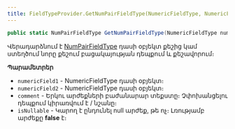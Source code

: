 ```yaml
---
title: FieldTypeProvider.GetNumPairFieldType(NumericFieldType, NumericFieldType, string, bool) մեթոդ
---
```


```c#
public static NumPairFieldType GetNumPairFieldType(NumericFieldType numericField1, NumericFieldType numericField2, string comment, bool isNullable = false)
```

Վերադարձնում է [NumPairFieldType](../system_types.md#numericpositivefieldtype) դասի օբյեկտ քեշից կամ ստեղծում նորը քեշում բացակայության դեպքում և քեշավորում։

**Պարամետրեր**

* `numericField1` - NumericFieldType դասի օբյեկտ։
* `numericField2` - NumericFieldType դասի օբյեկտ։
* `comment` - Երկու արժեքների բաժանարար տեքստը։ Չփոխանցելու դեպքում կիրառվում է / նշանը։
* `isNullable` - Կարող է ընդունել null արժեք, թե ոչ։ Լռությամբ արժեքը **false** է։
